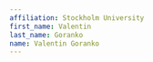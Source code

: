 ```yaml
---
affiliation: Stockholm University
first_name: Valentin
last_name: Goranko
name: Valentin Goranko
---
```


